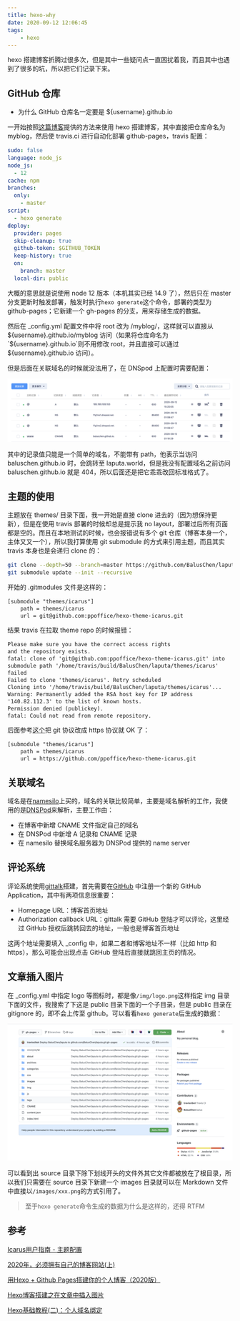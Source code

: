 ```yaml
---
title: hexo-why
date: 2020-09-12 12:06:45
tags:
    - hexo
---
```


hexo 搭建博客折腾过很多次，但是其中一些疑问点一直困扰着我，而且其中也遇到了很多的坑，所以把它们记录下来。

## GitHub 仓库

- 为什么 GitHub 仓库名一定要是 ${username}.github.io

一开始按照[这篇博客](https://juejin.im/post/6844904070533087245)提供的方法来使用 hexo 搭建博客，其中直接把仓库命名为 myblog，然后使 travis.ci 进行自动化部署 github-pages，travis 配置：

```yaml
sudo: false
language: node_js
node_js:
  - 12
cache: npm
branches:
  only:
    - master
script:
  - hexo generate
deploy:
  provider: pages
  skip-cleanup: true
  github-token: $GITHUB_TOKEN
  keep-history: true
  on:
    branch: master
  local-dir: public

```

大概的意思就是说使用 node 12 版本（本机其实已经 14.9 了），然后只在 master 分支更新时触发部署，触发时执行`hexo generate`这个命令，部署的类型为 github-pages；它新建一个 gh-pages 的分支，用来存储生成的数据。

然后在 _config.yml 配置文件中将 root 改为 /myblog/，这样就可以直接从 ${username}.github.io/myblog 访问（如果将仓库命名为`${username}.github.io`则不用修改 root，并且直接可以通过 ${username}.github.io 访问）。

但是后面在关联域名的时候就没法用了，在 DNSpod 上配置时需要配置：

![dsnpod](images/inpost/dnspod.png)

其中的记录值只能是一个简单的域名，不能带有 path，他表示当访问 baluschen.github.io 时，会跳转至 laputa.world，但是我没有配置域名之前访问 baluschen.github.io 就是 404，所以后面还是把它乖乖改回标准格式了。

## 主题的使用

主题放在 themes/ 目录下面，我一开始是直接 clone 进去的（因为想保持更新），但是在使用 travis 部署的时候却总是提示我 no layout，部署过后所有页面都是空的。而且在本地测试的时候，也会报错说有多个 git 仓库（博客本身一个，主体又又一个），所以我打算使用 git submodule 的方式来引用主题，而且其实 travis 本身也是会递归 clone 的：

```sh
git clone --depth=50 --branch=master https://github.com/BalusChen/laputa.git BalusChen/laputa
git submodule update --init --recursive
```

开始的 .gitmodules 文件是这样的：

```git
[submodule "themes/icarus"]
	path = themes/icarus
	url = git@github.com:ppoffice/hexo-theme-icarus.git
```

结果 travis 在拉取 theme repo 的时候报错：

```tet
Please make sure you have the correct access rights
and the repository exists.
fatal: clone of 'git@github.com:ppoffice/hexo-theme-icarus.git' into submodule path '/home/travis/build/BalusChen/laputa/themes/icarus' failed
Failed to clone 'themes/icarus'. Retry scheduled
Cloning into '/home/travis/build/BalusChen/laputa/themes/icarus'...
Warning: Permanently added the RSA host key for IP address '140.82.112.3' to the list of known hosts.
Permission denied (publickey).
fatal: Could not read from remote repository.
```

后面参考[这个](https://docs.travis-ci.com/user/common-build-problems/#git-cannot-clone-my-submodules)把 git 协议改成 https 协议就 OK 了：

```git
[submodule "themes/icarus"]
	path = themes/icarus
	url = https://github.com/ppoffice/hexo-theme-icarus.git
```



## 关联域名

域名是在[namesilo](https://www.namesilo.com/)上买的，域名的关联比较简单，主要是域名解析的工作，我使用的是[DNSPod](dnspod.cn)来解析，主要工作由：

- 在博客中新增 CNAME 文件指定自己的域名
- 在 DNSPod 中新增 A 记录和 CNAME 记录
- 在 namesilo 替换域名服务器为 DNSPod 提供的 name server

## 评论系统

评论系统使用[gittalk](https://github.com/gitalk/gitalk/blob/master/readme-cn.md)搭建，首先需要在[GitHub](https://github.com/settings/applications/new) 中注册一个新的 GitHub Application，其中有两项信息很重要：

- Homepage URL：博客首页地址
- Authorization callback URL：gittalk 需要 GitHub 登陆才可以评论，这里经过 GitHub 授权后跳转回去的地址，一般也是博客首页地址

这两个地址需要填入 _config 中，如果二者和博客地址不一样（比如 http 和 https），那么可能会出现点击 GitHub 登陆后直接就跳回主页的情况。

## 文章插入图片

在 _config.yml 中指定 logo 等图标时，都是像`/img/logo.png`这样指定 img 目录下面的文件，我搜索了下这是 public 目录下面的一个子目录，但是 public 目录在 gitignore 的，即不会上传至 github。可以看看`hexo generate`后生成的数据：

![gh-pages](images/inpost/gh-pages.png)

可以看到出 source 目录下除下划线开头的文件外其它文件都被放在了根目录，所以我们只需要在 source 目录下新建一个 images 目录就可以在 Markdown 文件中直接以`/images/xxx.png`的方式引用了。

> 至于`hexo generate`命令生成的数据为什么是这样的，还得 RTFM




## 参考

[Icarus用户指南 - 主题配置](https://blog.zhangruipeng.me/hexo-theme-icarus/Configuration/icarus%E7%94%A8%E6%88%B7%E6%8C%87%E5%8D%97-%E4%B8%BB%E9%A2%98%E9%85%8D%E7%BD%AE/)

[2020年，必须拥有自己的博客网站(上)](https://juejin.im/post/6844904070533087245)

[用Hexo + Github Pages搭建你的个人博客（2020版）](https://blog.yaozhihao.com/2020/03/09/2020-03-09-%E7%94%A8Hexo-Github-Pages%E6%90%AD%E5%BB%BA%E4%BD%A0%E7%9A%84%E4%B8%AA%E4%BA%BA%E5%8D%9A%E5%AE%A2%EF%BC%882020%E7%89%88%EF%BC%89/)

[Hexo博客搭建之在文章中插入图片](https://yanyinhong.github.io/2017/05/02/How-to-insert-image-in-hexo-post/)

[Hexo基础教程(二)：个人域名绑定](https://indexmoon.com/articles/1318032967/)





